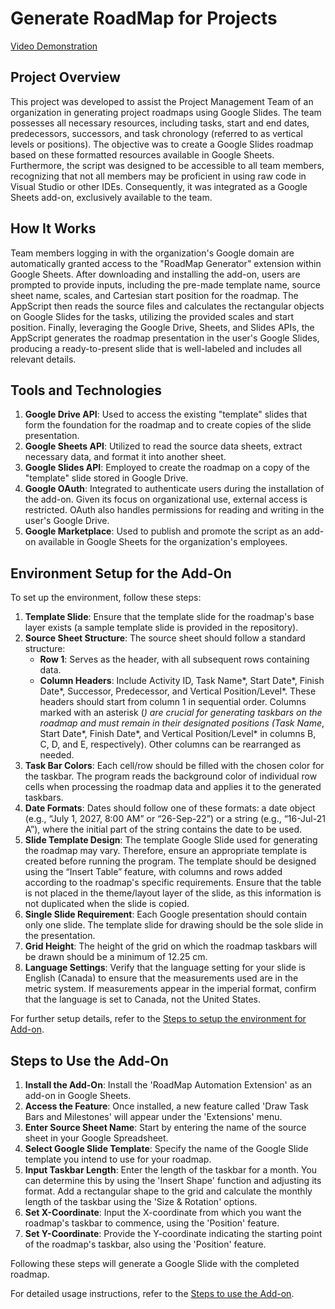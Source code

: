 # Generate RoadMap for Projects

[Video Demonstration](https://youtu.be/Qo8xihB8vJQ)

## Project Overview

This project was developed to assist the Project Management Team of an organization in generating project roadmaps using Google Slides. The team possesses all necessary resources, including tasks, start and end dates, predecessors, successors, and task chronology (referred to as vertical levels or positions). The objective was to create a Google Slides roadmap based on these formatted resources available in Google Sheets. Furthermore, the script was designed to be accessible to all team members, recognizing that not all members may be proficient in using raw code in Visual Studio or other IDEs. Consequently, it was integrated as a Google Sheets add-on, exclusively available to the team.

## How It Works

Team members logging in with the organization's Google domain are automatically granted access to the "RoadMap Generator" extension within Google Sheets. After downloading and installing the add-on, users are prompted to provide inputs, including the pre-made template name, source sheet name, scales, and Cartesian start position for the roadmap. The AppScript then reads the source files and calculates the rectangular objects on Google Slides for the tasks, utilizing the provided scales and start position. Finally, leveraging the Google Drive, Sheets, and Slides APIs, the AppScript generates the roadmap presentation in the user's Google Slides, producing a ready-to-present slide that is well-labeled and includes all relevant details.

## Tools and Technologies

1. **Google Drive API**: Used to access the existing "template" slides that form the foundation for the roadmap and to create copies of the slide presentation.
2. **Google Sheets API**: Utilized to read the source data sheets, extract necessary data, and format it into another sheet.
3. **Google Slides API**: Employed to create the roadmap on a copy of the "template" slide stored in Google Drive.
4. **Google OAuth**: Integrated to authenticate users during the installation of the add-on. Given its focus on organizational use, external access is restricted. OAuth also handles permissions for reading and writing in the user's Google Drive.
5. **Google Marketplace**: Used to publish and promote the script as an add-on available in Google Sheets for the organization's employees.

## Environment Setup for the Add-On

To set up the environment, follow these steps:

1. **Template Slide**: Ensure that the template slide for the roadmap's base layer exists (a sample template slide is provided in the repository).
2. **Source Sheet Structure**: The source sheet should follow a standard structure:
   - **Row 1**: Serves as the header, with all subsequent rows containing data.
   - **Column Headers**: Include Activity ID, Task Name*, Start Date*, Finish Date*, Successor, Predecessor, and Vertical Position/Level*. These headers should start from column 1 in sequential order. Columns marked with an asterisk (*) are crucial for generating taskbars on the roadmap and must remain in their designated positions (Task Name*, Start Date*, Finish Date*, and Vertical Position/Level* in columns B, C, D, and E, respectively). Other columns can be rearranged as needed.
3. **Task Bar Colors**: Each cell/row should be filled with the chosen color for the taskbar. The program reads the background color of individual row cells when processing the roadmap data and applies it to the generated taskbars.
4. **Date Formats**: Dates should follow one of these formats: a date object (e.g., “July 1, 2027, 8:00 AM” or “26-Sep-22”) or a string (e.g., “16-Jul-21 A”), where the initial part of the string contains the date to be used.
5. **Slide Template Design**: The template Google Slide used for generating the roadmap may vary. Therefore, ensure an appropriate template is created before running the program. The template should be designed using the “Insert Table” feature, with columns and rows added according to the roadmap's specific requirements. Ensure that the table is not placed in the theme/layout layer of the slide, as this information is not duplicated when the slide is copied.
6. **Single Slide Requirement**: Each Google presentation should contain only one slide. The template slide for drawing should be the sole slide in the presentation.
7. **Grid Height**: The height of the grid on which the roadmap taskbars will be drawn should be a minimum of 12.25 cm.
8. **Language Settings**: Verify that the language setting for your slide is English (Canada) to ensure that the measurements used are in the metric system. If measurements appear in the imperial format, confirm that the language is set to Canada, not the United States.

For further setup details, refer to the [Steps to setup the environment for Add-on](https://github.com/Maheer1207/Project-GenerateProjectRoadMapOnSlideFromSheets/blob/f4d3c12774f29406d5e043f099ef5147072ee3f7/Steps%20to%20setup%20the%20environment%20for%20Add-on.pdf).

## Steps to Use the Add-On

1. **Install the Add-On**: Install the 'RoadMap Automation Extension' as an add-on in Google Sheets.
2. **Access the Feature**: Once installed, a new feature called 'Draw Task Bars and Milestones' will appear under the 'Extensions' menu.
3. **Enter Source Sheet Name**: Start by entering the name of the source sheet in your Google Spreadsheet.
4. **Select Google Slide Template**: Specify the name of the Google Slide template you intend to use for your roadmap.
5. **Input Taskbar Length**: Enter the length of the taskbar for a month. You can determine this by using the 'Insert Shape' function and adjusting its format. Add a rectangular shape to the grid and calculate the monthly length of the taskbar using the 'Size & Rotation' options.
6. **Set X-Coordinate**: Input the X-coordinate from which you want the roadmap's taskbar to commence, using the 'Position' feature.
7. **Set Y-Coordinate**: Provide the Y-coordinate indicating the starting point of the roadmap's taskbar, also using the 'Position' feature.

Following these steps will generate a Google Slide with the completed roadmap.

For detailed usage instructions, refer to the [Steps to use the Add-on](https://github.com/Maheer1207/Project-GenerateProjectRoadMapOnSlideFromSheets/blob/f4d3c12774f29406d5e043f099ef5147072ee3f7/Steps%20to%20use%20the%20Add-on.pdf).
